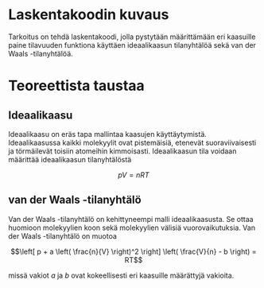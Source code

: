 # Laskentakoodin kuvaus

Tarkoitus on tehdä laskentakoodi, jolla pystytään määrittämään eri kaasuille paine tilavuuden funktiona käyttäen ideaalikaasun tilanyhtälöä sekä van der Waals -tilanyhtälöä.

# Teoreettista taustaa

## Ideaalikaasu

Ideaalikaasu on eräs tapa mallintaa kaasujen käyttäytymistä. Ideaalikaasussa kaikki molekyylit ovat pistemäisiä, etenevät suoraviivaisesti ja törmäilevät toisiin atomeihin kimmoisasti. Ideaalikaasun tila voidaan määrittää ideaalikaasun tilanyhtälöstä

$$pV=nRT$$

## van der Waals -tilanyhtälö

Van der Waals -tilanyhtälö on kehittyneempi malli ideaalikaasusta. Se ottaa huomioon molekyylien koon sekä molekyylien välisiä vuorovaikutuksia. Van der Waals -tilanyhtälö on muotoa

$$\left[ p + a \left( \frac{n}{V} \right)^2 \right] \left( \frac{V}{n} - b \right) = RT$$

missä vakiot $a$ ja $b$ ovat kokeellisesti eri kaasuille määrättyjä vakioita.